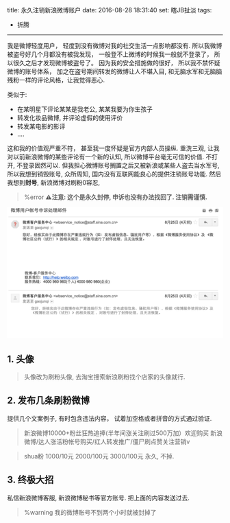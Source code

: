 title: 永久注销新浪微博账户
date: 2016-08-28 18:31:40
set: 瞎JB扯淡
tags: 
- 折腾
---

我是微博轻度用户， 轻度到没有微博对我的社交生活一点影响都没有. 所以我微博被盗号好几个月都没有被我发现， 一般登不上微博的时候我一般就不登录了， 所以很久之后才发现微博被盗号了。 因为我的安全措施做的很好， 所以我不禁怀疑微博的账号体系， 加之在盗号期间转发的微博让人不堪入目, 和无脑水军和无脑脑残粉一样的评论风格，让我觉得恶心.

类似于:

- 在某明星下评论某某是我老公, 某某我要为你生孩子
- 转发化妆品微博, 并评论虚假的使用评价
- 转发某电影的影评
- ....

这和我的价值观严重不符， 甚至我一度怀疑是官方内部人员操纵. 重洗三观, 让我对以前新浪微博的某些评论有一个新的认知, 所以微博平台毫无可信的价值. 不打开, 不登录固然可以. 但我担心微博账号搁置之后又被新浪或某些人盗去当水军号, 所以我想到销毁账号, 众所周知, 国内没有互联网能良心的提供注销账号功能. 然后我想到**封号**, 新浪微博对刷粉0容忍, 

> %error **⚠注意: 这个是永久封停, 申诉也没有办法找回了. 注销需谨慎.**

![](/uploads/images/sina-web-service-notice.png)


## 1. 头像

> 头像改为刷粉头像, 去淘宝搜索新浪刷粉找个店家的头像就行.

## 2. 发布几条刷粉微博

提供几个文案例子, 有时包含违法内容， 试着加空格或者拼音的方式通过验证.

> 新浪微博10000+粉丝狂热追捧(半年间涨关注刷过500万加）欢迎购买 新浪微博/达人涨活粉帐号购买/红人转发推广/僵尸刷点赞关注营销v 

> shua粉 1000/10元 2000/100元 3000/100元 永久, 不掉.

## 3. 终极大招

私信新浪微博客服, 新浪微博秘书等官方账号. 把上面的内容发送过去. 

> %warning 我的微博账号不到两个小时就被封掉了



